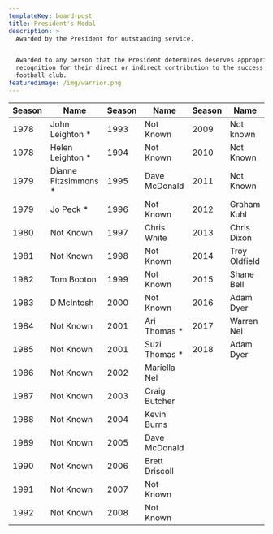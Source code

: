```yaml
---
templateKey: board-post
title: President's Medal
description: >
  Awarded by the President for outstanding service.


  Awarded to any person that the President determines deserves appropriate
  recognition for their direct or indirect contribution to the success of the
  football club.
featuredimage: /img/warrior.png
---
```

| Season | Name                 | Season | Name           | Season | Name          |
| ------ | -------------------- | ------ | -------------- | ------ | ------------- |
| 1978   | John Leighton *      | 1993   | Not Known      | 2009   | Not known     |
| 1978   | Helen Leighton *     | 1994   | Not Known      | 2010   | Not Known     |
| 1979   | Dianne Fitzsimmons * | 1995   | Dave McDonald  | 2011   | Not Known     |
| 1979   | Jo Peck *            | 1996   | Not Known      | 2012   | Graham Kuhl   |
| 1980   | Not Known            | 1997   | Chris White    | 2013   | Chris Dixon   |
| 1981   | Not Known            | 1998   | Not Known      | 2014   | Troy Oldfield |
| 1982   | Tom Booton           | 1999   | Not Known      | 2015   | Shane Bell    |
| 1983   | D McIntosh           | 2000   | Not Known      | 2016   | Adam Dyer     |
| 1984   | Not Known            | 2001   | Ari Thomas *   | 2017   | Warren Nel    |
| 1985   | Not Known            | 2001   | Suzi Thomas *  | 2018   | Adam Dyer     |
| 1986   | Not Known            | 2002   | Mariella Nel   |        |               |
| 1987   | Not Known            | 2003   | Craig Butcher  |        |               |
| 1988   | Not Known            | 2004   | Kevin Burns    |        |               |
| 1989   | Not Known            | 2005   | Dave McDonald  |        |               |
| 1990   | Not Known            | 2006   | Brett Driscoll |        |               |
| 1991   | Not Known            | 2007   | Not Known      |        |               |
| 1992   | Not Known            | 2008   | Not Known      |        |               |

